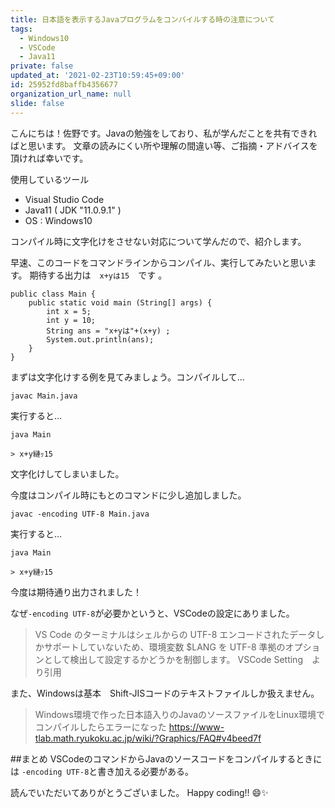 ```yaml
---
title: 日本語を表示するJavaプログラムをコンパイルする時の注意について
tags:
  - Windows10
  - VSCode
  - Java11
private: false
updated_at: '2021-02-23T10:59:45+09:00'
id: 25952fd8baffb4356677
organization_url_name: null
slide: false
---
```

こんにちは！佐野です。Javaの勉強をしており、私が学んだことを共有できればと思います。
文章の読みにくい所や理解の間違い等、ご指摘・アドバイスを頂ければ幸いです。

使用しているツール

* Visual Studio Code
* Java11 ( JDK "11.0.9.1" ) 
* OS : Windows10

コンパイル時に文字化けをさせない対応について学んだので、紹介します。

早速、このコードをコマンドラインからコンパイル、実行してみたいと思います。
期待する出力は　`x+yは15`　です 。

```
public class Main { 
    public static void main (String[] args) {
        int x = 5; 
        int y = 10; 
        String ans = "x+yは"+(x+y) ; 
        System.out.println(ans); 
    }
}
```
まずは文字化けする例を見てみましょう。コンパイルして...

```
javac Main.java
```
実行すると...

```
java Main

> x+y縺ｯ15
```
文字化けしてしまいました。

今度はコンパイル時にもとのコマンドに少し追加しました。

```
javac -encoding UTF-8 Main.java
```
実行すると...

```
java Main

> x+y縺ｯ15
```

今度は期待通り出力されました！

なぜ`-encoding UTF-8`が必要かというと、VSCodeの設定にありました。

>VS Code のターミナルはシェルからの UTF-8 エンコードされたデータしかサポートしていないため、環境変数 $LANG を UTF-8 準拠のオプションとして検出して設定するかどうかを制御します。
>VSCode Setting　より引用

また、Windowsは基本　Shift-JISコードのテキストファイルしか扱えません。

>Windows環境で作った日本語入りのJavaのソースファイルをLinux環境でコンパイルしたらエラーになった
>https://www-tlab.math.ryukoku.ac.jp/wiki/?Graphics/FAQ#v4beed7f


##まとめ
VSCodeのコマンドからJavaのソースコードをコンパイルするときには `-encoding UTF-8`と書き加える必要がある。

読んでいただいてありがとうございました。
Happy coding!! 😄✨
